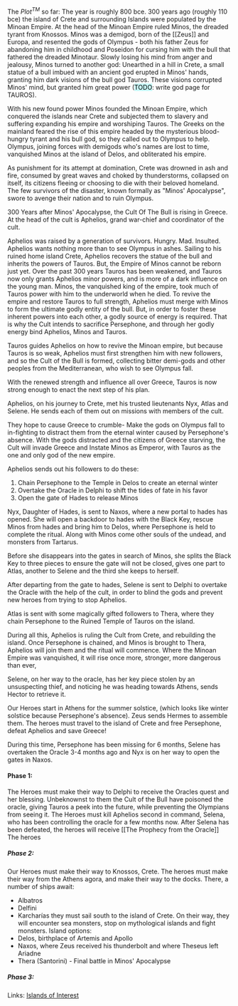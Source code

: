 The $Plot^{TM}$ so far:
The year is roughly 800 bce.
300 years ago (roughly 110 bce) the island of Crete and surrounding Islands were populated by the Minoan Empire. 
At the head of the Minoan Empire ruled Minos, the dreaded tyrant from Knossos. 
Minos was a demigod, born of the [[Zeus]] and Europa, and resented the gods of Olympus - both his father Zeus for abandoning him in childhood and Poseidon for cursing him with the bull that fathered the dreaded Minotaur.
Slowly losing his mind from anger and jealousy, Minos turned to another god:
Unearthed in a hill in Crete,  a small statue of a bull imbued with an ancient god erupted in Minos' hands, granting him dark visions of the bull god Tauros.
These visions corrupted Minos' mind, but granted him great power (<mark style="background: #ABF7F7A6;">TODO</mark>: write god page for TAUROS).

With his new found power Minos founded the Minoan Empire, which conquered the islands near Crete and subjected them to slavery and suffering expanding his empire and worshiping Tauros.
The Greeks on the mainland feared the rise of this empire headed by the mysterious blood-hungry tyrant and his bull god, so they called out to Olympus to help. 
Olympus, joining forces with demigods who's names are lost to time, vanquished Minos at the island of Delos, and obliterated his empire.

As punishment for its attempt at domination, Crete was drowned in ash and fire, consumed by great waves and choked by thunderstorms, collapsed on itself, its citizens fleeing or choosing to die with their beloved homeland.
The few survivors of the disaster, known formally as "Minos' Apocalypse", swore to avenge their nation and to ruin Olympus.

300 Years after Minos' Apocalypse, the Cult Of The Bull is rising in Greece.
At the head of the cult is Aphelios, grand war-chief and coordinator of the cult.

Aphelios was raised by a generation of survivors. Hungry. Mad. Insulted.
Aphelios wants nothing more than to see Olympus in ashes.
Sailing to his ruined home island Crete, Aphelios recovers the statue of the bull and inherits the powers of Tauros. 
But, the Empire of Minos cannot be reborn just yet.
Over the past 300 years Tauros has been weakened, and Tauros now only grants Aphelios minor powers, and is more of a dark influence on the young man.
Minos, the vanquished king of the empire, took much of Tauros power with him to the underworld when he died.
To revive the empire and restore Tauros to full strength, Aphelios must merge with Minos to form the ultimate godly entity of the bull.
But, in order to foster these inherent powers into each other, a godly source of energy is required. 
That is why the Cult intends to sacrifice Persephone, and through her godly energy bind Aphelios, Minos and Tauros.

Tauros guides Aphelios on how to revive the Minoan empire, but because Tauros is so weak, Aphelios must first strengthen him with new followers, and so the Cult of the Bull is formed, collecting bitter demi-gods and other peoples from the Mediterranean, who wish to see Olympus fall.

With the renewed strength and influence all over Greece, Tauros is now strong enough to enact the next step of his plan.

Aphelios, on his journey to Crete, met his trusted lieutenants Nyx, Atlas and Selene.
He sends each of them out on missions with members of the cult.

They hope to cause Greece to crumble-
Make the gods on Olympus fall to in-fighting to distract them from the eternal winter caused by Persephone's absence.
With the gods distracted and the citizens of Greece starving, the Cult will invade Greece and 
Instate Minos as Emperor, with Tauros as the one and only god of the new empire.

Aphelios sends out his followers to do these:
1. Chain Persephone to the Temple in Delos to create an eternal winter
2. Overtake the Oracle in Delphi to shift the tides of fate in his favor 
3. Open the gate of Hades to release Minos

Nyx, Daughter of Hades, is sent to Naxos, where a new portal to hades has opened.
She will open a backdoor to hades with the Black Key, rescue Minos from hades and bring him to Delos, where Persephone is held to complete the ritual.
Along with Minos come other souls of the undead, and monsters from Tartarus.

Before she disappears into the gates in search of Minos, she splits the Black Key to three pieces to ensure the gate will not be closed, gives one part to Atlas, another to Selene and the third she keeps to herself.

After departing from the gate to hades, Selene is sent to Delphi to overtake the Oracle with the help of the cult, in order to blind the gods and prevent new heroes from trying to stop Aphelios.

Atlas is sent with some magically gifted followers to Thera, where they chain Persephone to the Ruined Temple of Tauros on the island.

During all this, Aphelios is ruling the Cult from Crete, and rebuilding the island.
Once Persephone is chained, and Minos is brought to Thera, Aphelios will join them and the ritual will commence.
Where the Minoan Empire was vanquished, it will rise once more, stronger, more dangerous than ever, 

Selene, on her way to the oracle, has her key piece stolen by an unsuspecting thief, and noticing he was heading towards Athens, sends Hector to retrieve it.

Our Heroes start in Athens for the summer solstice, (which looks like winter solstice because Persephone's absence). 
Zeus sends Hermes to assemble them.
The heroes must travel to the island of Crete and free Persephone, defeat Aphelios and save Greece!

During this time, Persephone has been missing for 6 months, Selene has overtaken the Oracle 3-4 months ago and Nyx is on her way to open the gates in Naxos.

#### Phase 1: 
The Heroes must make their way to Delphi to receive the Oracles quest and her blessing.
Unbeknownst to them the Cult of the Bull have poisoned the oracle, giving Tauros a peek into the future, while preventing the Olympians from seeing it.
The Heroes must kill Aphelios second in command, Selena, who has been controlling the oracle for a few months now.
After Selena has been defeated, the heroes will receive [[The Prophecy from the Oracle]]
The heroes

##### Phase 2:
Our Heroes must make their way to Knossos, Crete.
The heroes must make their way from the Athens agora, and make their way to the docks. 
There, a number of ships await:
- Albatros
- Delfini
- Karcharías
they must sail south to the island of Crete.
On their way, they will encounter sea monsters, stop on mythological islands and fight monsters.
Island options:
- Delos, birthplace of Artemis and Apollo
- Naxos, where Zeus received his thunderbolt and where Theseus left Ariadne
- Thera (Santorini) - Final battle in Minos' Apocalypse

##### Phase 3:






Links:
[Islands of Interest](https://www.kidslovegreece.com/en/our_top_selections/best-greek-islands-to-visit-with-families-and-kids-who-love-greek-mythology/) 